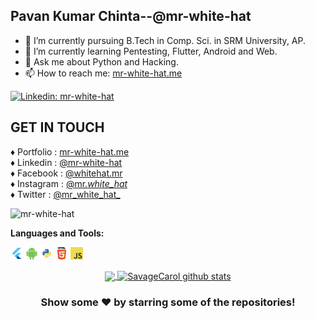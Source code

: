 ## Pavan Kumar Chinta--@mr-white-hat
- 🔭 I’m currently pursuing B.Tech in Comp. Sci. in SRM University, AP.
- 🌱 I’m currently learning Pentesting, Flutter, Android and Web.
- 💬 Ask me about Python and Hacking.
- 📫 How to reach me: <a href="https://www.mr-white-hat.me" target="_blank"> mr-white-hat.me </a>

[![Linkedin: mr-white-hat](https://img.shields.io/badge/-mr_white_hat-blue?style=flat-square&logo=Linkedin&logoColor=white&link=https://www.linkedin.com/in/mr-white-hat/)](https://www.linkedin.com/in/mr-white-hat/)


## GET IN TOUCH
♦ Portfolio : <a href="https://mr-white-hat.me" target="_blank">mr-white-hat.me</a><br>
♦ Linkedin : <a href="https://www.linkedin.com/in/mr-white-hat/" target="_blank">@mr-white-hat</a><br>
♦ Facebook : <a href="https://www.facebook.com/whitehat.mr" target="_blank">@whitehat.mr</a><br>
♦ Instagram : <a href="https://www.instagram.com/mr._white_hat_/" target="_blank" target="_blank">@mr._white_hat_</a><br>
♦ Twitter : <a href="https://twitter.com/mr_white_hat_" target="_blank">@mr_white_hat_</a><br>

<p align="left"> <img src="https://komarev.com/ghpvc/?username=mr-white-hat&color=green&label=Profile Views&style=plastic" alt="mr-white-hat" /> </p>

**Languages and Tools:**  

<code><img height="20" src="https://raw.githubusercontent.com/github/explore/80688e429a7d4ef2fca1e82350fe8e3517d3494d/topics/flutter/flutter.png"></code>
<code><img height="20" src="https://raw.githubusercontent.com/github/explore/80688e429a7d4ef2fca1e82350fe8e3517d3494d/topics/android/android.png"></code>
<code><img height="20" src="https://raw.githubusercontent.com/github/explore/80688e429a7d4ef2fca1e82350fe8e3517d3494d/topics/python/python.png"></code>
<code><img height="20" src="https://raw.githubusercontent.com/github/explore/80688e429a7d4ef2fca1e82350fe8e3517d3494d/topics/html/html.png"></code>
<code><img height="20" src="https://raw.githubusercontent.com/github/explore/80688e429a7d4ef2fca1e82350fe8e3517d3494d/topics/javascript/javascript.png"></code>

<div align="center">

<a href="https://github.com/mr-white-hat">
  <img align="center" src="https://github-readme-stats.vercel.app/api/top-langs/?username=mr-white-hat&theme=dark&hide_langs_below=1" />
</a>
<a href="https://github.com/mr-white-hat">
 <img align="center" src="https://github-readme-stats.vercel.app/api?username=mr-white-hat&show_icons=true&theme=dark&line_height=27" alt="SavageCarol github stats"/>
</a>

</div>

<div align="center">

### Show some ❤️ by starring some of the repositories!

</div>
